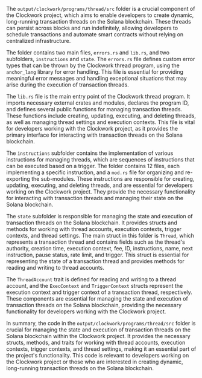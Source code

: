
The `output/clockwork/programs/thread/src` folder is a crucial component of the Clockwork project, which aims to enable developers to create dynamic, long-running transaction threads on the Solana blockchain. These threads can persist across blocks and run indefinitely, allowing developers to schedule transactions and automate smart contracts without relying on centralized infrastructure.

The folder contains two main files, `errors.rs` and `lib.rs`, and two subfolders, `instructions` and `state`. The `errors.rs` file defines custom error types that can be thrown by the Clockwork thread program, using the `anchor_lang` library for error handling. This file is essential for providing meaningful error messages and handling exceptional situations that may arise during the execution of transaction threads.

The `lib.rs` file is the main entry point of the Clockwork thread program. It imports necessary external crates and modules, declares the program ID, and defines several public functions for managing transaction threads. These functions include creating, updating, executing, and deleting threads, as well as managing thread settings and execution contexts. This file is vital for developers working with the Clockwork project, as it provides the primary interface for interacting with transaction threads on the Solana blockchain.

The `instructions` subfolder contains the implementation of various instructions for managing threads, which are sequences of instructions that can be executed based on a trigger. The folder contains 12 files, each implementing a specific instruction, and a `mod.rs` file for organizing and re-exporting the sub-modules. These instructions are responsible for creating, updating, executing, and deleting threads, and are essential for developers working on the Clockwork project. They provide the necessary functionality for interacting with transaction threads and managing their state on the Solana blockchain.

The `state` subfolder is responsible for managing the state and execution of transaction threads on the Solana blockchain. It provides structs and methods for working with thread accounts, execution contexts, trigger contexts, and thread settings. The main struct in this folder is `Thread`, which represents a transaction thread and contains fields such as the thread's authority, creation time, execution context, fee, ID, instructions, name, next instruction, pause status, rate limit, and trigger. This struct is essential for representing the state of a transaction thread and provides methods for reading and writing to thread accounts.

The `ThreadAccount` trait is defined for reading and writing to a thread account, and the `ExecContext` and `TriggerContext` structs represent the execution context and trigger context of a transaction thread, respectively. These components are essential for managing the state and execution of transaction threads on the Solana blockchain, providing the necessary functionality for developers working with the Clockwork project.

In summary, the code in the `output/clockwork/programs/thread/src` folder is crucial for managing the state and execution of transaction threads on the Solana blockchain within the Clockwork project. It provides the necessary structs, methods, and traits for working with thread accounts, execution contexts, trigger contexts, and thread settings, making it an essential part of the project's functionality. This code is relevant to developers working on the Clockwork project or those who are interested in creating dynamic, long-running transaction threads on the Solana blockchain.

    